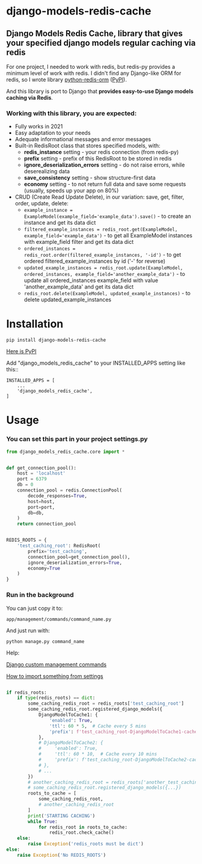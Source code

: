 # django-models-redis-cache

## **Django Models Redis Cache, library that gives your specified django models regular caching via redis**

For one project, I needed to work with redis, but redis-py provides a minimum level of work with redis. I didn't find any Django-like ORM for redis, so I wrote library [python-redis-orm](https://github.com/gh0st-work/python_redis_orm/) ([PyPI](https://pypi.org/project/python-redis-orm/)).

And this library is port to Django that **provides easy-to-use Django models caching via Redis**.

### Working with this library, you are expected:

- Fully works in 2021
- Easy adaptation to your needs
- Adequate informational messages and error messages
- Built-in RedisRoot class that stores specified models, with:
    - **redis_instance** setting - your redis connection (from redis-py)
    - **prefix** setting - prefix of this RedisRoot to be stored in redis
    - **ignore_deserialization_errors** setting - do not raise errors, while deserealizing data
    - **save_consistency** setting - show structure-first data
    - **economy** setting - to not return full data and save some requests (usually, speeds up your app on 80%)
- CRUD (Create Read Update Delete), in our variation: save, get, filter, order, update, delete:
    - `example_instance = ExampleModel(example_field='example_data').save()` - to create an instance and get its data dict
    - `filtered_example_instances = redis_root.get(ExampleModel, example_field='example_data')` - to get all ExampleModel instances with example_field filter and get its data dict
    - `ordered_instances = redis_root.order(filtered_example_instances, '-id')` - to get ordered filtered_example_instances by id ('-' for reverse)
    - `updated_example_instances = redis_root.update(ExampleModel, ordered_instances, example_field='another_example_data')` - to update all ordered_instances example_field with value 'another_example_data' and get its data dict
    - `redis_root.delete(ExampleModel, updated_example_instances)` - to delete updated_example_instances


# Installation
`pip install django-models-redis-cache`

[Here is PyPI](https://pypi.org/project/django-models-redis-cache/)

Add "django_models_redis_cache" to your INSTALLED_APPS setting like this::

    INSTALLED_APPS = [
        ...
        'django_models_redis_cache',
    ]

# Usage

### You can set this part in your project settings.py

```python
from django_models_redis_cache.core import *


def get_connection_pool():
    host = 'localhost'
    port = 6379
    db = 0
    connection_pool = redis.ConnectionPool(
        decode_responses=True,
        host=host,
        port=port,
        db=db,
    )
    return connection_pool


REDIS_ROOTS = {
    'test_caching_root': RedisRoot(
        prefix='test_caching',
        connection_pool=get_connection_pool(),
        ignore_deserialization_errors=True,
        economy=True
    )
}

```

### Run in the background

You can just copy it to:

`app/management/commands/command_name.py`
    
And just run with:

`python manage.py command_name`
    
Help:

[Django custom management commands](https://docs.djangoproject.com/en/3.2/howto/custom-management-commands/)
    
[How to import something from settings](https://stackoverflow.com/a/14617309)

```python

if redis_roots:
    if type(redis_roots) == dict:
        some_caching_redis_root = redis_roots['test_caching_root']
        some_caching_redis_root.registered_django_models({
            DjangoModelToCache1: {
                'enabled': True,
                'ttl': 60 * 5,  # Cache every 5 mins
                'prefix': f'test_caching_root-DjangoModelToCache1-cache', # please make it unique
            },
            # DjangoModelToCache2: {
            #     'enabled': True,
            #     'ttl': 60 * 10,  # Cache every 10 mins
            #     'prefix': f'test_caching_root-DjangoModelToCache2-cache', # please make it unique
            # },
            # ...
        })
        # another_caching_redis_root = redis_roots['another_test_caching_root']
        # some_caching_redis_root.registered_django_models({...})
        roots_to_cache = [
            some_caching_redis_root,
            # another_caching_redis_root
        ]
        print('STARTING CACHING')
        while True:
            for redis_root in roots_to_cache:
                redis_root.check_cache()
    else:
        raise Exception('redis_roots must be dict')
else:
    raise Exception('No REDIS_ROOTS')

```

